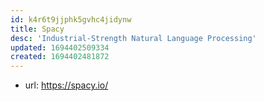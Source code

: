 ```yaml
---
id: k4r6t9jjphk5gvhc4jidynw
title: Spacy
desc: 'Industrial-Strength Natural Language Processing'
updated: 1694402509334
created: 1694402481872
---
```


- url: https://spacy.io/
